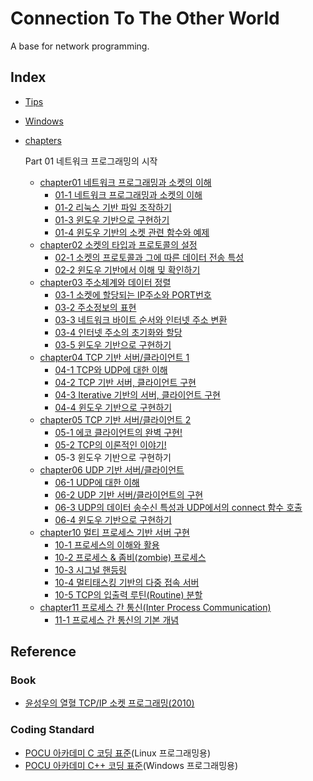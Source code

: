 # Connection To The Other World
A base for network programming.

## Index

* [Tips](Tips.md)
* [Windows](Windows.md)
* [chapters](./chapters/)

  Part 01 네트워크 프로그래밍의 시작
  * [chapter01 네트워크 프로그래밍과 소켓의 이해](./chapters/chapter01)
    * [01-1 네트워크 프로그래밍과 소켓의 이해](./chapters/chapter01/01/)
    * [01-2 리눅스 기반 파일 조작하기](./chapters/chapter01/02/)
    * [01-3 윈도우 기반으로 구현하기](./chapters/chapter01/03/)
    * [01-4 윈도우 기반의 소켓 관련 함수와 예제](./chapters/chapter01/04/)
  * [chapter02 소켓의 타입과 프로토콜의 설정](./chapters/chapter02)
    * [02-1 소켓의 프로토콜과 그에 따른 데이터 전송 특성](./chapters/chapter02/01/)
    * [02-2 윈도우 기반에서 이해 및 확인하기](./chapters/chapter02/02/)
  * [chapter03 주소체계와 데이터 정렬](./chapters/chapter03)
    * [03-1 소켓에 할당되는 IP주소와 PORT번호](./chapters/chapter03/01/)
    * [03-2 주소정보의 표현](./chapters/chapter03/02/)
    * [03-3 네트워크 바이트 순서와 인터넷 주소 변환](./chapters/chapter03/03/)
    * [03-4 인터넷 주소의 초기화와 할당](./chapters/chapter03/04/)
    * [03-5 윈도우 기반으로 구현하기](./chapters/chapter03/05/)
  * [chapter04 TCP 기반 서버/클라이언트 1](./chapters/chapter04)
    * [04-1 TCP와 UDP에 대한 이해](./chapters/chapter04/01/)
    * [04-2 TCP 기반 서버, 클라이언트 구현](./chapters/chapter04/02/)
    * [04-3 Iterative 기반의 서버, 클라이언트 구현](./chapters/chapter04/03/)
    * [04-4 윈도우 기반으로 구현하기](./chapters/chapter04/04/)
  * [chapter05 TCP 기반 서버/클라이언트 2](./chapters/chapter05)
    * [05-1 에코 클라이언트의 완벽 구현!](./chapters/chapter05/01/)
    * [05-2 TCP의 이론적인 이야기!](./chapters/chapter05/02/)
    * 05-3 윈도우 기반으로 구현하기
  * [chapter06 UDP 기반 서버/클라이언트](./chapters/chapter06)
    * [06-1 UDP에 대한 이해](./chapters/chapter06/01/)
    * [06-2 UDP 기반 서버/클라이언트의 구현](./chapters/chapter06/02/)
    * [06-3 UDP의 데이터 송수신 특성과 UDP에서의 connect 함수 호출](./chapters/chapter06/03/)
    * [06-4 윈도우 기반으로 구현하기](./chapters/chapter06/04/)
  * [chapter10 멀티 프로세스 기반 서버 구현](./chapters/chapter10/)
    * [10-1 프로세스의 이해와 활용](./chapters/chapter10/01/)
    * [10-2 프로세스 & 좀비(zombie) 프로세스](./chapters/chapter10/02/)
    * [10-3 시그널 핸등링](./chapters/chapter10/03/)
    * [10-4 멀티태스킹 기반의 다중 접속 서버](./chapters/chapter10/04/)
    * [10-5 TCP의 입출력 루틴(Routine) 분할](./chapters/chapter10/05/)
  * [chapter11 프로세스 간 통신(Inter Process Communication)](./chapters/chapter11/)
    * [11-1 프로세스 간 통신의 기본 개념](./chapters/chapter11/01/)

## Reference

### Book
* [윤성우의 열혈 TCP/IP 소켓 프로그래밍(2010)](https://product.kyobobook.co.kr/detail/S000001589146)

### Coding Standard
* [POCU 아카데미 C 코딩 표준](https://docs.popekim.com/ko/coding-standards/pocu-c)(Linux 프로그래밍용)
* [POCU 아카데미 C++ 코딩 표준](https://docs.popekim.com/ko/coding-standards/pocu-cpp)(Windows 프로그래밍용)

